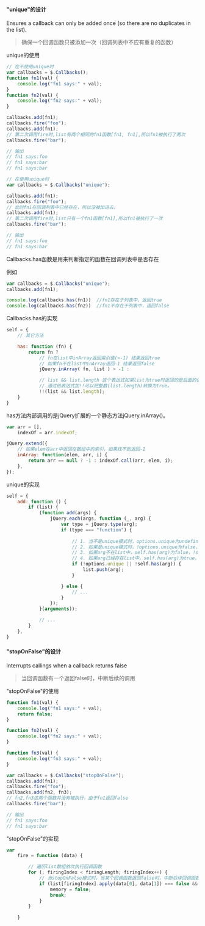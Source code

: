 #### "unique"的设计

Ensures a callback can only be added once (so there are no duplicates in the list).
> 确保一个回调函数只被添加一次（回调列表中不应有重复的函数）

unique的使用

```javascript
// 在不使用unique时
var callbacks = $.Callbacks();
function fn1(val) {
    console.log("fn1 says:" + val);
}
function fn2(val) {
    console.log("fn2 says:" + val);
}

callbacks.add(fn1);
callbacks.fire("foo");
callbacks.add(fn1);
// 第二次调用fire时,list有两个相同的fn1函数[fn1, fn1],所以fn1被执行了两次
callbacks.fire("bar");

// 输出
// fn1 says:foo
// fn1 says:bar
// fn1 says:bar
```

```javascript
// 在使用unique时
var callbacks = $.Callbacks("unique");

callbacks.add(fn1);
callbacks.fire("foo");
// 此时fn1在回调列表中已经存在，所以没被加进去。
callbacks.add(fn1);
// 第二次调用fire时,list只有一个fn1函数[fn1],所以fn1被执行了一次
callbacks.fire("bar");

// 输出
// fn1 says:foo
// fn1 says:bar
```

Callbacks.has函数是用来判断指定的函数在回调列表中是否存在

例如

```javascript
var callbacks = $.Callbacks("unique");
callbacks.add(fn1);

console.log(callbacks.has(fn1))  //fn1存在于列表中，返回true
console.log(callbacks.has(fn2))  //fn1不存在于列表中，返回false
```

Callbacks.has的实现

```javascript
self = {
	// 其它方法

	has: function (fn) {
		return fn ?
			// fn在list中inArray返回索引值(>-1) 结果返回true
			// 如果fn不在list中inArray返回-1 结果返回false
			jQuery.inArray( fn, list ) > -1 :

			// list && list.length 这个表达式如果list为true时返回的是后面的值list.length
			// 通过给表达式加!!可以把整数(list.length)转换为true。
			!!(list && list.length);
	}
}
```

has方法内部调用的是jQuery扩展的一个静态方法jQuery.inArray()。

```javascript
var arr = [],
	indexOf = arr.indexOf;

jQuery.extend({
	// 如果elem在arr中返回在数组中的索引，如果找不到返回-1
	inArray: function(elem, arr, i) {
		return arr == null ? -1 : indexOf.call(arr, elem, i);
	},
});
```

unique的实现

```javascript
self = {
	add: function () {
		if (list) {
			(function add(args) {
				jQuery.each(args, function (_, arg) {
					var type = jQuery.type(arg);
					if (type === "function") {
						 
						// 1. 当不是unique模式时，options.unique为undefined，!options.unique为true，直接push
						// 2. 如果是unique模式时，!options.unique为false，需要判断下一个表达式
						// 3. 如果arg不在list中，self.has(arg)为false，!self.has(arg)为true，进入push
						// 4. 如果arg已经存在list中，self.has(arg)为true，!self.has(arg)为false，不会push
						if (!options.unique || !self.has(arg)) {
							list.push(arg);
						}

					} else {
						// ...
					}
				});
			}(arguments));

			// ...
		}
	},
}
```

#### "stopOnFalse"的设计

Interrupts callings when a callback returns false
> 当回调函数有一个返回false时，中断后续的调用

"stopOnFalse"的使用

```javascript
function fn1(val) {
    console.log("fn1 says:" + val);
    return false;
}

function fn2(val) {
    console.log("fn2 says:" + val);
}

function fn3(val) {
    console.log("fn3 says:" + val);
}

var callbacks = $.Callbacks("stopOnFalse");
callbacks.add(fn1);
callbacks.fire("foo");
callbacks.add(fn2, fn3);
// fn2,fn3这两个函数并没有被执行，由于fn1返回false
callbacks.fire("bar");

// 输出
// fn1 says:foo
// fn1 says:bar
```
"stopOnFalse"的实现

```javascript
var 
	fire = function (data) {

		// 遍历list数组依次执行回调函数
		for (; firingIndex < firingLength; firingIndex++) {
			// 当stopOnFalse模式时，当某个回调函数返回false时，中断后续回调函数被调用
			if (list[firingIndex].apply(data[0], data[1]) === false && options.stopOnFalse) {
				memory = false;
				break;
			}
		}

	}
```

